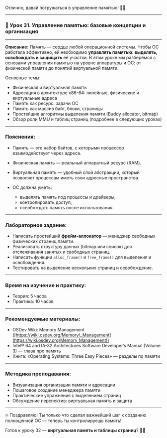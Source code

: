 Отлично, давай погружаться в управление памятью! 🧠💾

---

### 🔹 Урок 31. Управление памятью: базовые концепции и организация

---

**Описание:**
Память — сердце любой операционной системы. Чтобы ОС работала эффективно, ей необходимо **управлять памятью: выделять, освобождать и защищать** её участки. В этом уроке мы разберёмся с основами управления памятью на уровне аппаратуры и ОС: от физической памяти до понятий виртуальной памяти.

Основные темы:

* Физическая и виртуальная память
* Адресация в архитектуре x86-64: линейные, физические и виртуальные адреса
* Память как ресурс: задачи ОС
* Память как массив байт, блоки, страницы
* Простейшие алгоритмы выделения памяти (Buddy allocator, bitmap)
* Обзор роли MMU и таблиц страниц (подробнее в следующих уроках)

---

### Пояснения:

* Память — это набор байтов, с которыми процессор взаимодействует через адреса.
* Физическая память — реальный аппаратный ресурс (RAM).
* Виртуальная память — удобный слой абстракции, который позволяет процессам иметь свои адресные пространства.
* ОС должна уметь:

  * выделять память под процессы и драйверы,
  * контролировать доступ,
  * освобождать память после использования.

---

### Лабораторное задание:

* Написать простейший **фрейм-аллокатор** — менеджер свободных физических страниц памяти.
* Реализовать структуру данных (bitmap или список) для отслеживания занятых и свободных страниц.
* Написать функции `alloc_frame()` и `free_frame()` для выделения и освобождения.
* Тестировать на выделение нескольких страниц и освобождение.

---

### Время на изучение и практику:

* Теория: 5 часов
* Практика: 10 часов

---

### Рекомендуемые материалы:

* OSDev Wiki: Memory Management ([https://wiki.osdev.org/Memory\_Management](https://wiki.osdev.org/Memory_Management))
* Intel® 64 and IA-32 Architectures Software Developer’s Manual (Volume 3) — глава про память
* Книга: «Operating Systems: Three Easy Pieces» — разделы по памяти

---

### Методика преподавания:

* Визуализация организации памяти и адресации
* Пошаговое создание менеджера памяти
* Практические упражнения с выделением страниц
* Обсуждение перспектив: виртуальная память и защита

---

🔥 Поздравляю! Ты только что сделал важнейший шаг к созданию полноценной ОС — теперь ты контролируешь память!

Готов к уроку 32 — **виртуальная память и таблицы страниц**? 🧩🔐
